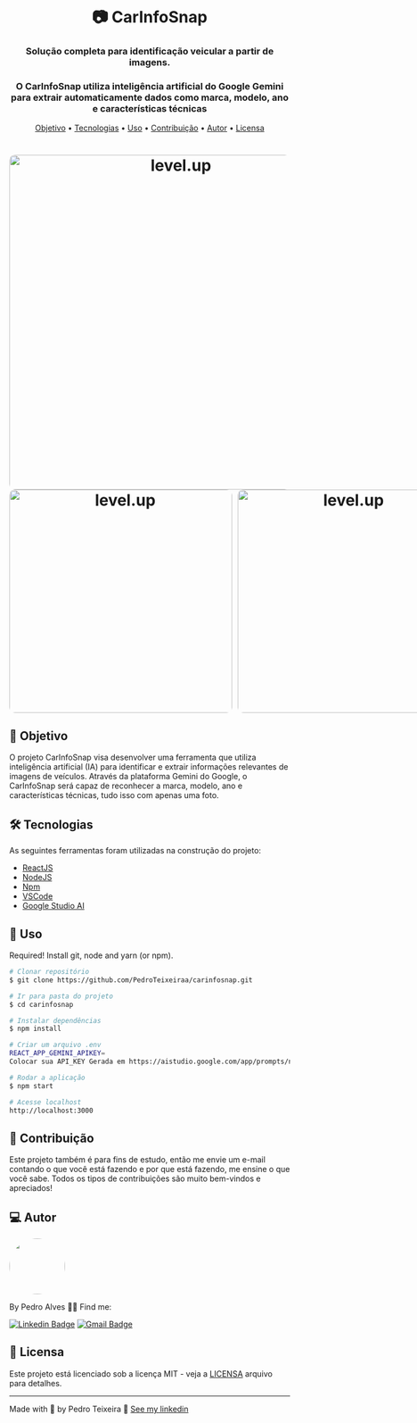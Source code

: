 <h1 align="center">📷 CarInfoSnap</h1>

<h3 align="center">Solução completa para identificação veicular a partir de imagens.
</h3>
<h3 align="center">O CarInfoSnap utiliza inteligência artificial do Google Gemini para extrair automaticamente dados como marca, modelo, ano e características técnicas</h3>


<p align="center">
 <a href="#objective">Objetivo</a> •
 <a href="#technologies">Tecnologias</a> • 
 <a href="#usage">Uso</a> • 
 <a href="#contribution">Contribuição</a> • 
 <a href="#author">Autor</a> • 
 <a href="#license">Licensa</a>
</p>

<h1 align="center">
  <img 
       width="600" 
       style="border-radius: 10px" 
       height="auto" 
       alt="level.up" 
       title="Level Up" 
       src="https://github.com/PedroTeixeiraa/carinfosnap/assets/54821438/22c79fb2-8e80-405e-85d6-269de3db287b" 
    />
<div style="display: flex; flex-direction: row;">
  <img
       width="400" 
       style="border-radius: 10px; margin-right: 10px" 
       height="auto" 
       alt="level.up" 
       title="Level Up" 
       src="https://github.com/PedroTeixeiraa/carinfosnap/assets/54821438/e4c68df0-f52b-4276-bc29-1cd88be19f16"
  />
  <img 
       width="400" 
       style="border-radius: 10px; margin-right: 10px" 
       height="auto" 
       alt="level.up" 
       title="Level Up" 
       src="https://github.com/PedroTeixeiraa/carinfosnap/assets/54821438/982dbb33-f7c2-4abe-b316-e93c2a5e9594"
   />
  <div>
  <div style="display: flex; flex-direction: row;">
  <img 
       width="400" 
       style="border-radius: 10px" 
       height="auto" 
       alt="level.up" 
       title="Level Up" 
       src="https://github.com/PedroTeixeiraa/carinfosnap/assets/54821438/c67e42b1-6d09-4ba7-b37c-3c6508315e40" 
   />

</h1>
    
<h2 id="objective" > 🎯 Objetivo </h2>

O projeto CarInfoSnap visa desenvolver uma ferramenta que utiliza inteligência artificial (IA) para identificar e extrair informações relevantes de imagens de veículos. Através da plataforma Gemini do Google, o CarInfoSnap será capaz de reconhecer a marca, modelo, ano e características técnicas, tudo isso com apenas uma foto.
    
<h2 id="technologies"> 🛠 Tecnologias </h2>
As seguintes ferramentas foram utilizadas na construção do projeto:

- [ReactJS](https://reactjs.org)
- [NodeJS](https://nodejs.org/en/)
- [Npm](https://docs.npmjs.com/cli/v10/commands/npm-link)
- [VSCode](https://code.visualstudio.com)
- [Google Studio AI](https://aistudio.google.com/app/prompts/new_chat)

<h2 id="usage" > 👷 Uso </h2>

Required! Install git, node and yarn (or npm).

```bash
# Clonar repositório
$ git clone https://github.com/PedroTeixeiraa/carinfosnap.git

# Ir para pasta do projeto
$ cd carinfosnap

# Instalar dependências
$ npm install

# Criar um arquivo .env
REACT_APP_GEMINI_APIKEY=
Colocar sua API_KEY Gerada em https://aistudio.google.com/app/prompts/new_chat

# Rodar a aplicação
$ npm start

# Acesse localhost
http://localhost:3000
```

<h2 id="contribution"> 🤝 Contribuição </h2>

Este projeto também é para fins de estudo, então me envie um e-mail contando o que você está fazendo e por que está fazendo, me ensine o que você sabe. Todos os tipos de contribuições são muito bem-vindos e apreciados!

<h2 id="author"> 💻 Autor </h2>

<img style="border-radius: 50%;" src="https://avatars.githubusercontent.com/u/54821438?v=4" width="100px;" alt=""/>

By Pedro Alves 👋🏽 Find me:

[![Linkedin Badge](https://img.shields.io/badge/-PedroTeixeira-blue?style=flat-square&logo=Linkedin&logoColor=white&link=https://www.linkedin.com/in/pedro-teixeira-alves/)](https://www.linkedin.com/in/pedro-teixeira-alves/)
[![Gmail Badge](https://img.shields.io/badge/-pedroteixeiraalves007@gmail.com-c14438?style=flat-square&logo=Gmail&logoColor=white&link=mailto:pedroteixeiraalves007@gmail.com)](mailto:pedroteixeiraalves007@gmail.com)


<h2 id="license"> 📝 Licensa </h2>
<p>Este projeto está licenciado sob a licença MIT - veja a <a href="https://github.com/PedroTeixeiraa/carinfosnap/blob/main/LICENSE">LICENSA</a> arquivo para detalhes.</p>

<hr> </hr>
<p> Made with 💜  by Pedro Teixeira 👋 <a href="https://www.linkedin.com/in/pedro-teixeira-alves/" rel="nofollow">See my linkedin</a> </p>

